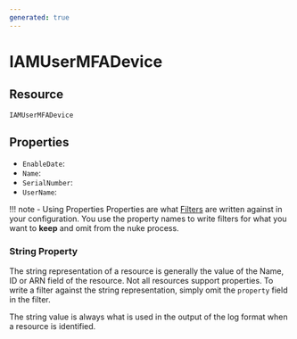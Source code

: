 ```yaml
---
generated: true
---
```


# IAMUserMFADevice


## Resource

```text
IAMUserMFADevice
```

## Properties


- `EnableDate`: 
- `Name`: 
- `SerialNumber`: 
- `UserName`: 

!!! note - Using Properties
    Properties are what [Filters](../config-filtering.md) are written against in your configuration. You use the property
    names to write filters for what you want to **keep** and omit from the nuke process.

### String Property

The string representation of a resource is generally the value of the Name, ID or ARN field of the resource. Not all
resources support properties. To write a filter against the string representation, simply omit the `property` field in
the filter.

The string value is always what is used in the output of the log format when a resource is identified.

